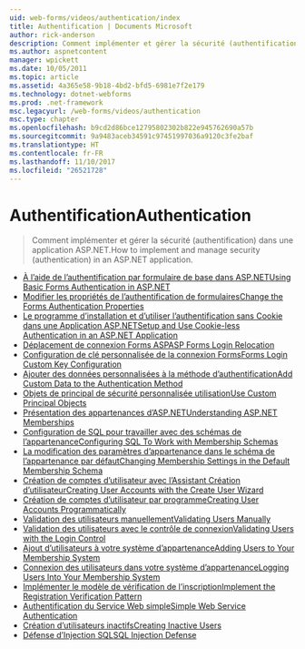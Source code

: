 ```yaml
---
uid: web-forms/videos/authentication/index
title: Authentification | Documents Microsoft
author: rick-anderson
description: Comment implémenter et gérer la sécurité (authentification) dans une application ASP.NET.
ms.author: aspnetcontent
manager: wpickett
ms.date: 10/05/2011
ms.topic: article
ms.assetid: 4a365e58-9b18-4bd2-bfd5-6981e7f2e179
ms.technology: dotnet-webforms
ms.prod: .net-framework
msc.legacyurl: /web-forms/videos/authentication
msc.type: chapter
ms.openlocfilehash: b9cd2d86bce12795802302b822e945762690a57b
ms.sourcegitcommit: 9a9483aceb34591c97451997036a9120c3fe2baf
ms.translationtype: HT
ms.contentlocale: fr-FR
ms.lasthandoff: 11/10/2017
ms.locfileid: "26521728"
---
```

<a name="authentication"></a><span data-ttu-id="22b17-103">Authentification</span><span class="sxs-lookup"><span data-stu-id="22b17-103">Authentication</span></span>
====================
> <span data-ttu-id="22b17-104">Comment implémenter et gérer la sécurité (authentification) dans une application ASP.NET.</span><span class="sxs-lookup"><span data-stu-id="22b17-104">How to implement and manage security (authentication) in an ASP.NET application.</span></span>


- [<span data-ttu-id="22b17-105">À l’aide de l’authentification par formulaire de base dans ASP.NET</span><span class="sxs-lookup"><span data-stu-id="22b17-105">Using Basic Forms Authentication in ASP.NET</span></span>](using-basic-forms-authentication-in-aspnet.md)
- [<span data-ttu-id="22b17-106">Modifier les propriétés de l’authentification de formulaires</span><span class="sxs-lookup"><span data-stu-id="22b17-106">Change the Forms Authentication Properties</span></span>](how-to-change-the-forms-authentication-properties.md)
- [<span data-ttu-id="22b17-107">Le programme d’installation et d’utiliser l’authentification sans Cookie dans une Application ASP.NET</span><span class="sxs-lookup"><span data-stu-id="22b17-107">Setup and Use Cookie-less Authentication in an ASP.NET Application</span></span>](how-to-setup-and-use-cookie-less-authentication-in-an-aspnet-application.md)
- [<span data-ttu-id="22b17-108">Déplacement de connexion Forms ASP</span><span class="sxs-lookup"><span data-stu-id="22b17-108">ASP Forms Login Relocation</span></span>](asp-forms-login-relocation.md)
- [<span data-ttu-id="22b17-109">Configuration de clé personnalisée de la connexion Forms</span><span class="sxs-lookup"><span data-stu-id="22b17-109">Forms Login Custom Key Configuration</span></span>](forms-login-custom-key-configuration.md)
- [<span data-ttu-id="22b17-110">Ajouter des données personnalisées à la méthode d’authentification</span><span class="sxs-lookup"><span data-stu-id="22b17-110">Add Custom Data to the Authentication Method</span></span>](add-custom-data-to-the-authentication-method.md)
- [<span data-ttu-id="22b17-111">Objets de principal de sécurité personnalisée utilisation</span><span class="sxs-lookup"><span data-stu-id="22b17-111">Use Custom Principal Objects</span></span>](use-custom-principal-objects.md)
- [<span data-ttu-id="22b17-112">Présentation des appartenances d’ASP.NET</span><span class="sxs-lookup"><span data-stu-id="22b17-112">Understanding ASP.NET Memberships</span></span>](understanding-aspnet-memberships.md)
- [<span data-ttu-id="22b17-113">Configuration de SQL pour travailler avec des schémas de l’appartenance</span><span class="sxs-lookup"><span data-stu-id="22b17-113">Configuring SQL To Work with Membership Schemas</span></span>](configuring-sql-to-work-with-membership-schemas.md)
- [<span data-ttu-id="22b17-114">La modification des paramètres d’appartenance dans le schéma de l’appartenance par défaut</span><span class="sxs-lookup"><span data-stu-id="22b17-114">Changing Membership Settings in the Default Membership Schema</span></span>](changing-membership-settings-in-the-default-membership-schema.md)
- [<span data-ttu-id="22b17-115">Création de comptes d’utilisateur avec l’Assistant Création d’utilisateur</span><span class="sxs-lookup"><span data-stu-id="22b17-115">Creating User Accounts with the Create User Wizard</span></span>](creating-user-accounts-with-the-create-user-wizard.md)
- [<span data-ttu-id="22b17-116">Création de comptes d’utilisateur par programme</span><span class="sxs-lookup"><span data-stu-id="22b17-116">Creating User Accounts Programmatically</span></span>](creating-user-accounts-programmatically.md)
- [<span data-ttu-id="22b17-117">Validation des utilisateurs manuellement</span><span class="sxs-lookup"><span data-stu-id="22b17-117">Validating Users Manually</span></span>](validating-users-manually.md)
- [<span data-ttu-id="22b17-118">Validation des utilisateurs avec le contrôle de connexion</span><span class="sxs-lookup"><span data-stu-id="22b17-118">Validating Users with the Login Control</span></span>](validating-users-with-the-login-control.md)
- [<span data-ttu-id="22b17-119">Ajout d’utilisateurs à votre système d’appartenance</span><span class="sxs-lookup"><span data-stu-id="22b17-119">Adding Users to Your Membership System</span></span>](adding-users-to-your-membership-system.md)
- [<span data-ttu-id="22b17-120">Connexion des utilisateurs dans votre système d’appartenance</span><span class="sxs-lookup"><span data-stu-id="22b17-120">Logging Users Into Your Membership System</span></span>](logging-users-into-your-membership-system.md)
- [<span data-ttu-id="22b17-121">Implémenter le modèle de vérification de l’inscription</span><span class="sxs-lookup"><span data-stu-id="22b17-121">Implement the Registration Verification Pattern</span></span>](implement-the-registration-verification-pattern.md)
- [<span data-ttu-id="22b17-122">Authentification du Service Web simple</span><span class="sxs-lookup"><span data-stu-id="22b17-122">Simple Web Service Authentication</span></span>](simple-web-service-authentication.md)
- [<span data-ttu-id="22b17-123">Création d’utilisateurs inactifs</span><span class="sxs-lookup"><span data-stu-id="22b17-123">Creating Inactive Users</span></span>](creating-inactive-users.md)
- [<span data-ttu-id="22b17-124">Défense d’Injection SQL</span><span class="sxs-lookup"><span data-stu-id="22b17-124">SQL Injection Defense</span></span>](sql-injection-defense.md)
